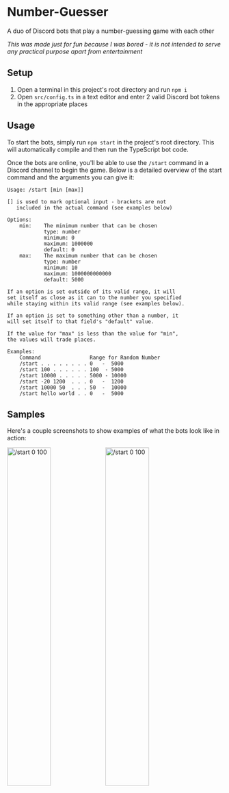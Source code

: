 # Number-Guesser
A duo of Discord bots that play a number-guessing game with each other

_This was made just for fun because I was bored - it is not intended to serve any practical purpose apart from entertainment_

## Setup
1. Open a terminal in this project's root directory and run `npm i`
2. Open `src/config.ts` in a text editor and enter 2 valid Discord bot tokens in the appropriate places

## Usage
To start the bots, simply run `npm start` in the project's root directory. This will automatically compile and then run the TypeScript bot code.

Once the bots are online, you'll be able to use the `/start` command in a Discord channel to begin the game. Below is a detailed overview of the start command and the arguments you can give it:

    Usage: /start [min [max]]
    
    [] is used to mark optional input - brackets are not
       included in the actual command (see examples below)

    Options:
        min:    The minimum number that can be chosen
                type: number
                minimum: 0
                maximum: 1000000
                default: 0
        max:    The maximum number that can be chosen
                type: number
                minimum: 10
                maximum: 1000000000000
                default: 5000
                
    If an option is set outside of its valid range, it will
    set itself as close as it can to the number you specified
    while staying within its valid range (see examples below).
    
    If an option is set to something other than a number, it
    will set itself to that field's "default" value.
    
    If the value for "max" is less than the value for "min",
    the values will trade places.
    
    Examples:
        Command                Range for Random Number
        /start . . . . . . . . 0   -  5000
        /start 100 . . . . . . 100  - 5000
        /start 10000 . . . . . 5000 - 10000
        /start -20 1200  . . . 0   -  1200
        /start 10000 50  . . . 50  -  10000
        /start hello world . . 0   -  5000

## Samples
Here's a couple screenshots to show examples of what the bots look like in action:

<img alt="/start 0 100" src="https://cdn.discordapp.com/attachments/446968021492432900/753166525086564352/unknown.png" align="left" width="45%">
<img alt="/start 0 100" src="https://cdn.discordapp.com/attachments/446968021492432900/753166963953500170/unknown.png" align="left" width="45%">

